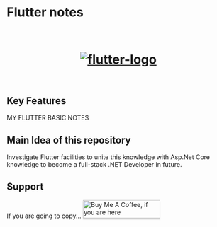# Flutter notes

<h1 align="center">
  <br>
  <a href="https://ibb.co/rdvxXnP"><img src="https://i.ibb.co/vXD3M25/flutter-logo.jpg" alt="flutter-logo" border="0"></a>
  <br>
  <br>
</h1>

## Key Features
MY FLUTTER BASIC NOTES

## Main Idea of this repository
Investigate Flutter facilities to unite this knowledge with Asp.Net Core knowledge to become a full-stack .NET Developer in future.

## Support
If you are going to copy...
<a href="https://vk.com/antonio12071984" target="_blank"><img src="https://www.buymeacoffee.com/assets/img/custom_images/purple_img.png" alt="Buy Me A Coffee, if you are here" style="height: 41px !important;width: 174px !important;box-shadow: 0px 3px 2px 0px rgba(190, 190, 190, 0.5) !important;-webkit-box-shadow: 0px 3px 2px 0px rgba(190, 190, 190, 0.5) !important;" ></a>